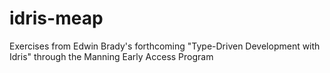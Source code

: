 # idris-meap
Exercises from Edwin Brady's forthcoming "Type-Driven Development with Idris" through the Manning Early Access Program
